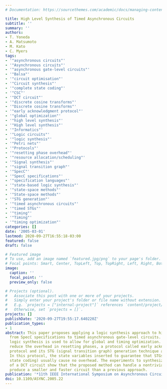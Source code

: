 ```yaml
---
# Documentation: https://sourcethemes.com/academic/docs/managing-content/

title: High Level Synthesis of Timed Asynchronous Circuits
subtitle: ''
summary: ''
authors:
- T. Yoneda
- A. Matsumoto
- M. Kato
- C. Myers
tags:
- '"asynchronous circuits"'
- '"Asynchronous circuits"'
- '"asynchronous gate-level circuits"'
- '"Balsa"'
- '"circuit optimisation"'
- '"Circuit synthesis"'
- '"complete state coding"'
- '"CSC"'
- '"DCT circuit"'
- '"discrete cosine transforms"'
- '"Discrete cosine transforms"'
- '"early acknowledgment protocol"'
- '"global optimization"'
- '"high level synthesis"'
- '"High level synthesis"'
- '"Informatics"'
- '"Logic circuits"'
- '"logic synthesis"'
- '"Petri nets"'
- '"Protocols"'
- '"resetting phase overhead"'
- '"resource allocation/scheduling"'
- '"Signal synthesis"'
- '"signal transition graph"'
- '"SpecC"'
- '"SpecC specifications"'
- '"specification languages"'
- '"state-based logic synthesis"'
- '"state-space methods"'
- '"State-space methods"'
- '"STG generation"'
- '"timed asynchronous circuits"'
- '"timed STGs"'
- '"timing"'
- '"Timing"'
- '"timing optimization"'
categories: []
date: '2005-03-01'
lastmod: 2020-09-27T16:55:18-03:00
featured: false
draft: false

# Featured image
# To use, add an image named `featured.jpg/png` to your page's folder.
# Focal points: Smart, Center, TopLeft, Top, TopRight, Left, Right, BottomLeft, Bottom, BottomRight.
image:
  caption: ''
  focal_point: ''
  preview_only: false

# Projects (optional).
#   Associate this post with one or more of your projects.
#   Simply enter your project's folder or file name without extension.
#   E.g. `projects = ["internal-project"]` references `content/project/deep-learning/index.md`.
#   Otherwise, set `projects = []`.
projects: []
publishDate: '2020-09-27T19:55:17.640220Z'
publication_types:
- 1
abstract: This paper proposes applying a logic synthesis approach to high level synthesis
  from SpecC specifications to timed asynchronous gate-level circuits. The state-based
  logic synthesis is used to allow for global and timing optimization. In order to
  reduce the overhead in resetting phases, a protocol called early acknowledgment
  protocol and its STG (signal transition graph) generation technique are proposed.
  In this protocol, the state variables inserted to guarantee that STGs have CSC (complete
  state coding) usually cause no overhead. The experiments to synthesize a portion
  of a DCT circuit show that the proposed method can handle a nontrivial example and
  produce a smaller and faster circuit than a previous approach.
publication: '*11th IEEE International Symposium on Asynchronous Circuits and Systems*'
doi: 10.1109/ASYNC.2005.22
---
```

